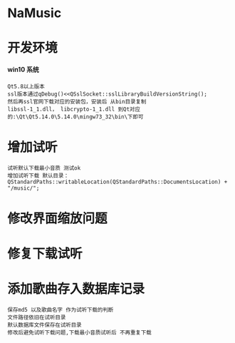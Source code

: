 # NaMusic
# 开发环境
#### win10 系统
    Qt5.8以上版本
    ssl版本通过qDebug()<<QSslSocket::sslLibraryBuildVersionString();
    然后再ssl官网下载对应的安装包，安装后 从bin目录复制
    libssl-1_1.dll， libcrypto-1_1.dll 到Qt对应的:\Qt\Qt5.14.0\5.14.0\mingw73_32\bin\下即可
# 增加试听
    试听默认下载最小音质 测试ok
    增加试听下载 默认目录：
    QStandardPaths::writableLocation(QStandardPaths::DocumentsLocation) + "/music/";

# 修改界面缩放问题

# 修复下载试听

# 添加歌曲存入数据库记录
    保存md5 以及歌曲名字 作为试听下载的判断
    文件路径依旧在试听目录
    默认数据库文件保存在试听目录
    修改后避免试听下载问题,下载最小音质试听后 不再重复下载
